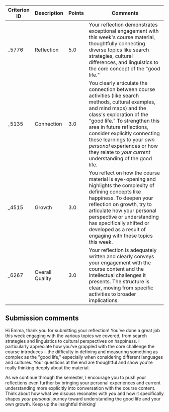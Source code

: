 | Criterion ID | Description | Points | Comments |
|---|---|---|---|
| _5776 | Reflection | 5.0 | Your reflection demonstrates exceptional engagement with this week's course material, thoughtfully connecting diverse topics like search strategies, cultural differences, and linguistics to the core concept of the "good life." |
| _5135 | Connection | 3.0 | You clearly articulate the connection between course activities (like search methods, cultural examples, and mind maps) and the class's exploration of the "good life." To strengthen this area in future reflections, consider explicitly connecting these learnings to your *own personal* experiences or how they relate to *your current* understanding of the good life. |
| _4515 | Growth | 3.0 | You reflect on how the course material is eye-opening and highlights the complexity of defining concepts like happiness. To deepen your reflection on growth, try to articulate how your personal perspective or understanding has specifically shifted or developed as a result of engaging with these topics this week. |
| _6267 | Overall Quality | 3.0 | Your reflection is adequately written and clearly conveys your engagement with the course content and the intellectual challenges it presents. The structure is clear, moving from specific activities to broader implications. |

## Submission comments
Hi Emma, thank you for submitting your reflection! You've done a great job this week engaging with the various topics we covered, from search strategies and linguistics to cultural perspectives on happiness. I particularly appreciate how you've grappled with the core challenge the course introduces – the difficulty in defining and measuring something as complex as the "good life," especially when considering different languages and cultures. Your questions at the end are thoughtful and show you're really thinking deeply about the material.

As we continue through the semester, I encourage you to push your reflections even further by bringing your personal experiences and current understanding more explicitly into conversation with the course content. Think about how what we discuss resonates with *you* and how it specifically shapes *your personal* journey toward understanding the good life and your own growth. Keep up the insightful thinking!

